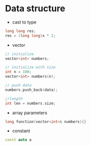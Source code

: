 # Data structure

- cast to type
```cpp
long long res;
res = (long long)x * 2;
```

- vector
```cpp
// initialize
vector<int> numbers;

// initialize with size
int n = 100;
vector<int> numbers(n);

// push data
numbers.push_back(data);

//length
int len = numbers.size;
```

- array parameters
```cpp
long function(vector<int>& numbers){}
```

- constant
```cpp 
const auto a
```